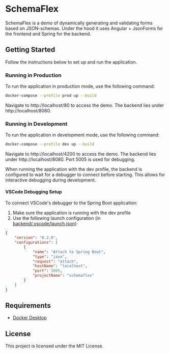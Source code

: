 # SchemaFlex

SchemaFlex is a demo of dynamically generating and validating forms based on JSON-schemas. Under the hood it uses Angular + JsonForms for the frontend and Spring for the backend.

## Getting Started

Follow the instructions below to set up and run the application.

### Running in Production

To run the application in production mode, use the following command:

```bash
docker-compose --profile prod up --build
```

Navigate to http://localhost/80 to access the demo.
The backend lies under http://localhost/8080.

### Running in Development

To run the application in development mode, use the following command:

```bash
docker-compose --profile dev up --build
```

Navigate to http://localhost/4200 to access the demo.
The backend lies under http://localhost/8080.
Port 5005 is used for debugging.

When running the application with the dev profile, the backend is configured to wait for a debugger to connect before starting. This allows for interactive debugging during development.

#### VSCode Debugging Setup

To connect VSCode's debugger to the Spring Boot application:

1. Make sure the application is running with the dev profile
2. Use the following launch configuration (in [backend/.vscode/launch.json](backend/.vscode/launch.json)):

```json
{
    "version": "0.2.0",
    "configurations": [
        {
            "name": "Attach to Spring Boot",
            "type": "java",
            "request": "attach",
            "hostName": "localhost",
            "port": 5005,
            "projectName": "schemaflex"
        }
    ]
}
```

## Requirements

- [Docker Desktop](https://www.docker.com/)

## License

This project is licensed under the MIT License.
